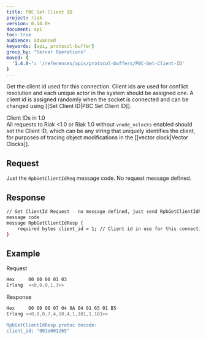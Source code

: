 ```yaml
---
title: PBC Get Client ID
project: riak
version: 0.14.0+
document: api
toc: true
audience: advanced
keywords: [api, protocol-buffer]
group_by: "Server Operations"
moved: {
  '1.4.0-': '/references/apis/protocol-buffers/PBC-Get-Client-ID'
}
---
```


Get the client id used for this connection. Client ids are used for conflict resolution and each unique actor in the system should be assigned one. A client id is assigned randomly when the socket is connected and can be changed using [[Set Client ID|PBC Set Client ID]].

<div class="note"><div class="title">Client IDs in 1.0</div>
All requests to Riak &lt;1.0 or Riak 1.0 without <code>vnode_vclocks</code>
enabled should set the Client ID, which can be any string that uniquely
identifies the client, for purposes of tracing object modifications in the
[[vector clock|Vector Clocks]].
</div>

## Request

Just the `RpbGetClientIdReq` message code. No request message defined.

## Response

```bash
// Get ClientId Request - no message defined, just send RpbGetClientIdReq
message code
message RpbGetClientIdResp {
    required bytes client_id = 1; // Client id in use for this connection
}
```

## Example

Request

```bash
Hex     00 00 00 01 03
Erlang  <<0,0,0,1,3>>
```


Response

```bash
Hex     00 00 00 07 04 0A 04 01 65 01 B5
Erlang <<0,0,0,7,4,10,4,1,101,1,181>>

RpbGetClientIdResp protoc decode:
client_id: "001e001265"

```
